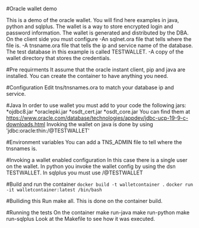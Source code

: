 #Oracle wallet demo

This is a demo of the oracle wallet. You will find here examples in java, python and sqlplus.
The wallet is a way to store encrypted login and password information. The wallet is generated and distributed by the DBA.
On the client side you must configure
-An sqlnet.ora file that tells where the file is.
-A tnsname.ora file that tells the ip and service name of the database. The test database in this example is called TESTWALLET.
-A copy of the wallet directory that stores the credentials.

#Pre requirments
It assume that the oracle instant client, pip and java are installed. You can create the container to have anything you need.

#Configuration
Edit tns/tnsnames.ora to match your database ip and service.

#Java 
In order to use wallet you must add to your code the following jars:
*ojdbc8.jar
*oraclepki.jar
*osdt_cert.jar
*osdt_core.jar
You can find them at https://www.oracle.com/database/technologies/appdev/jdbc-ucp-19-9-c-downloads.html
Invoking the wallet on java is done by using 'jdbc:oracle:thin:/@TESTWALLET'

#Environment variables
You can add a TNS_ADMIN file to tell where the tnsnames is.

#Invoking a wallet enabled configuration
In this case there is a single user on the wallet. In python you invoke the wallet config by using the dsn TESTWALLET. In sqlplus you must use /@TESTWALLET

#Build and run the container
`docker build -t walletcontainer .`
`docker run -it walletcontainer:latest /bin/bash`

#Builiding this
Run make all. This is done on the container build.

#Running the tests
On the container
make run-java
make run-python
make run-sqlplus
Look at the Makefile to see how it was executed.
